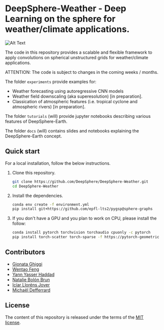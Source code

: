 # DeepSphere-Weather - Deep Learning on the sphere for weather/climate applications.

![Alt Text](https://github.com/ownzonefeng/weather_prediction/blob/NewPipeLine/figs/Forecast_State_Errors.gif)

The code in this repository provides a scalable and flexible framework to apply convolutions on spherical unstructured grids for weather/climate applications.

ATTENTION: The code is subject to changes in the coming weeks / months. 

The folder `experiments` provide examples for:
-  Weather forecasting using autoregressive CNN models
-  Weather field downscaling (aka superesolution) [in preparation].
-  Classication of atmospheric features (i.e. tropical cyclone and atmospheric rivers) [in preparation].

The folder `tutorials` (will) provide jupyter notebooks describing various features of DeepSphere-Earth.

The folder `docs` (will) contains slides and notebooks explaining the DeepSphere-Earth concept. 

## Quick start 

For a local installation, follow the below instructions.

1. Clone this repository.
   ```sh
   git clone https://github.com/DeepSphere/DeepSphere-Weather.git
   cd DeepSphere-Weather
   ```

2. Install the dependencies.
   ```sh
   conda env create -f environment.yml
   pip install git+https://github.com/epfl-lts2/pygsp@sphere-graphs
   ```
   
3. If you don't have a GPU and you plan to work on CPU, please install the follow: 
   ```sh
   conda install pytorch torchvision torchaudio cpuonly -c pytorch
   pip install torch-scatter torch-sparse -f https://pytorch-geometric.com/whl/torch-1.7.0+cpu.html
   ```
   
## Contributors
- [Gionata Ghiggi][gg]
- [Wentao Feng][wf]
- [Yann Yasser Haddad][yyh]
- [Natalie Bolón Brun][nbolon]
- [Icíar Lloréns Jover][illorens]
- [Michaël Defferrard][mdeff]

[gg]: https://people.epfl.ch/gionata.ghiggi
[wf]: https://github.com/ownzonefeng
[yyh]: https://www.linkedin.com/in/yann-yasser-haddad/?originalSubdomain=ch
[nbolon]: https://www.linkedin.com/in/nataliebolonbrun/
[illorens]: https://www.linkedin.com/in/iciar-llorens-jover/
[lv]: https://www.linkedin.com/in/laure-vancauwenberghe/
[ma]: https://www.linkedin.com/in/michael-allemann/
[mdeff]: http://deff.ch

## License

The content of this repository is released under the terms of the [MIT license](LICENSE.txt).
